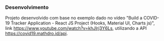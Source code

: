 ### Desenvolvimento
Projeto desenvolvido com base no exemplo dado no vídeo "Build a COVID-19 Tracker Application - React JS Project (Hooks, Material UI, Charts js)", link https://www.youtube.com/watch?v=khJlrj3Y6Ls, utilizando a API https://covid19.mathdro.id/api.
